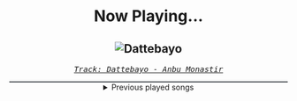 <div align="center"> 
<h1>Now Playing...</h1>

![Dattebayo](https://i.scdn.co/image/ab67616d00001e0254d1f9cd74a3b5429eaba97d)
--
_<samp><a href="https://open.spotify.com/track/0fVgS14RhyOpQ5oGuoHbE0">Track: Dattebayo - Anbu Monastir</a></samp>_

<div style="border: 1px #4B5054 solid"></div>
<details>
  <summary>
    Previous played songs
  </summary>
  <table>
    <thead>
      <tr>
        <th>
          Artist
        </th>
        <th>
          Song
        </th>
        <th>
          Link
        </th>
      </tr>
    </thead>
    <tbody>
      <tr><td>Anbu Monastir</td><td>Dattebayo</td><td><a href="https://open.spotify.com/track/0fVgS14RhyOpQ5oGuoHbE0">https://open.spotify.com/track/0fVgS14RhyOpQ5oGuoHbE0</a></td></tr><tr><td>Animetrix</td><td>Episch</td><td><a href="https://open.spotify.com/track/0BEq9q3XmPd4N8RRHwhi3L">https://open.spotify.com/track/0BEq9q3XmPd4N8RRHwhi3L</a></td></tr><tr><td>Anbu Monastir</td><td>Akatsuki Cypher</td><td><a href="https://open.spotify.com/track/7AV11Hq9Z1mF5RPR9Ikpw6">https://open.spotify.com/track/7AV11Hq9Z1mF5RPR9Ikpw6</a></td></tr><tr><td>Anbu Monastir</td><td>Madara Uchiha Origin</td><td><a href="https://open.spotify.com/track/3otEUEkrLWszdsW8Ppi7In">https://open.spotify.com/track/3otEUEkrLWszdsW8Ppi7In</a></td></tr><tr><td>Anbu Monastir</td><td>Hokage Cypher</td><td><a href="https://open.spotify.com/track/5hGU5YvNezwlFFLUg8VKtG">https://open.spotify.com/track/5hGU5YvNezwlFFLUg8VKtG</a></td></tr><tr><td>Anbu Monastir</td><td>Dattebayo</td><td><a href="https://open.spotify.com/track/0fVgS14RhyOpQ5oGuoHbE0">https://open.spotify.com/track/0fVgS14RhyOpQ5oGuoHbE0</a></td></tr><tr><td>Animetrix</td><td>Episch</td><td><a href="https://open.spotify.com/track/0BEq9q3XmPd4N8RRHwhi3L">https://open.spotify.com/track/0BEq9q3XmPd4N8RRHwhi3L</a></td></tr><tr><td>Anbu Monastir</td><td>Akatsuki Cypher</td><td><a href="https://open.spotify.com/track/7AV11Hq9Z1mF5RPR9Ikpw6">https://open.spotify.com/track/7AV11Hq9Z1mF5RPR9Ikpw6</a></td></tr><tr><td>Anbu Monastir</td><td>Madara Uchiha Origin</td><td><a href="https://open.spotify.com/track/3otEUEkrLWszdsW8Ppi7In">https://open.spotify.com/track/3otEUEkrLWszdsW8Ppi7In</a></td></tr><tr><td>Anbu Monastir</td><td>Hokage Cypher</td><td><a href="https://open.spotify.com/track/5hGU5YvNezwlFFLUg8VKtG">https://open.spotify.com/track/5hGU5YvNezwlFFLUg8VKtG</a></td></tr><tr><td>Sabaton</td><td>Night Witches</td><td><a href="https://open.spotify.com/track/1xBRGN41DWx2vwNFY5CvGe">https://open.spotify.com/track/1xBRGN41DWx2vwNFY5CvGe</a></td></tr><tr><td>Sabaton</td><td>For Whom the Bell Tolls - Metallica Cover</td><td><a href="https://open.spotify.com/track/1xK6xLcJMTAC4BgmREXpGJ">https://open.spotify.com/track/1xK6xLcJMTAC4BgmREXpGJ</a></td></tr><tr><td>Sabaton</td><td>Man of War</td><td><a href="https://open.spotify.com/track/6lXECPIIcucEYXgdTe9vZG">https://open.spotify.com/track/6lXECPIIcucEYXgdTe9vZG</a></td></tr><tr><td>Sabaton</td><td>7734</td><td><a href="https://open.spotify.com/track/6ovlMmTTp4fyvD9DBe1zo1">https://open.spotify.com/track/6ovlMmTTp4fyvD9DBe1zo1</a></td></tr><tr><td>Sabaton</td><td>Hearts of Iron</td><td><a href="https://open.spotify.com/track/3xQgAWspIz6Klwj28u79b7">https://open.spotify.com/track/3xQgAWspIz6Klwj28u79b7</a></td></tr><tr><td>Sabaton</td><td>Far from the Fame</td><td><a href="https://open.spotify.com/track/0CatsnUI5SqCroxE2S4KMd">https://open.spotify.com/track/0CatsnUI5SqCroxE2S4KMd</a></td></tr><tr><td>Sabaton</td><td>Soldier of 3 Armies</td><td><a href="https://open.spotify.com/track/0URCTFCWXOg3JQximz1u30">https://open.spotify.com/track/0URCTFCWXOg3JQximz1u30</a></td></tr><tr><td>Sabaton</td><td>Soldier of 3 Armies</td><td><a href="https://open.spotify.com/track/0URCTFCWXOg3JQximz1u30">https://open.spotify.com/track/0URCTFCWXOg3JQximz1u30</a></td></tr><tr><td>Sabaton</td><td>Resist and Bite</td><td><a href="https://open.spotify.com/track/3k6iqqVUBSBFXP8WLuoiCv">https://open.spotify.com/track/3k6iqqVUBSBFXP8WLuoiCv</a></td></tr><tr><td>Sabaton</td><td>The Ballad of Bull</td><td><a href="https://open.spotify.com/track/2FA2N0GNnKtQyKpRAXiJX8">https://open.spotify.com/track/2FA2N0GNnKtQyKpRAXiJX8</a></td></tr>
    </tbody>
  </table>
</details>

</div>
